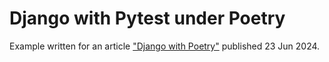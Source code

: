 # Django with Pytest under Poetry

Example written for an article ["Django with Poetry"](https://medium.com/@zalun/django-with-poetry-ea95bd5083f7) published 23 Jun 2024.
